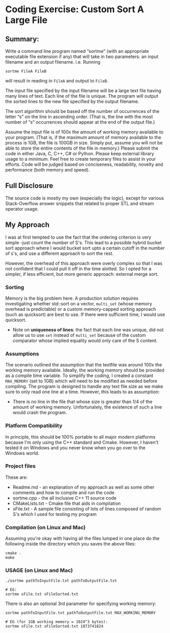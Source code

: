 # Coding Exercise: Custom Sort A Large File

## Summary:

Write a command line program named “sortme” (with an appropriate executable file extension if
any) that will take in two parameters: an input filename and an output filename.
i.e. Running 

```
sortme FileA FileB
```
 
will result in reading in `FileA` and output to `FileB`.

The input file specified by the input filename will be a large text file having many lines of
text. Each line of the file is unique. The program will output the sorted lines to the new file
specified by the output filename.

The sort algorithm should be based off the number of occurrences of the letter “s” on the line in
ascending order. (That is, the line with the most number of “s” occurrences should appear at the
end of the output file.)

Assume the input file is of 100x the amount of working memory available to your program.
(That is, if the maximum amount of memory available to the process is 1GB, the file is 100GB in
size. Simply put, assume you will not be able to store the entire contents of the file in memory.)
Please submit the code in either Java, C, C++, C# or Python. Please keep external library usage
to a minimum. Feel free to create temporary files to assist in your efforts.
Code will be judged based on conciseness, readability, novelty and performance (both memory
and speed).

## Full Disclosure
The source code is mostly my own (especially the logic), 
except for various Stack-Overflow answer
snippets that related to proper STL and stream operator usage.

## My Approach
I was at first tempted to use the fact that the ordering criterion is very
simple -just count the number of S's. This lead to a possible hybrid bucket
sort approach where I would bucket sort upto a certain cutoff in the number of s's,
and use a different approach to sort the rest.

However, the overhead of this approach were overly complex so that I was not
confident that I could pull it off in the time alotted. So I opted for a simpler,
if less efficient, but more generic approach: external merge sort.

### Sorting
Memory is the big problem here. A production solution requires investigating
whether std::sort on a vector, `multi_set` (whose memory overhead is predictable) or a 
custom memory-capped sorting approach (such as quicksort) are best to use.
If there were sufficient time, I would use quicksort.

* Note on **uniqueness of lines**: the fact that each line was unique,
did not allow us to use `set` instead of `multi_set` because
of the custom comparator whose implied equality would only care of the S content.

### Assumptions
The scenario outlined the assumption that the textfile was around 100x the
working memory available. Ideally, the working memory should be provided
as a compile time variable. To simplify the coding, I created a constant
`MAX_MEMORY` (set to 1GB) which will need to be modified as needed before
compiling. The program is designed to handle any text file size as we make 
sure to only read one line at a time. However, this leads to as assumption:

* There is no line in the file that whose size is greater than 1/4 of the 
amount of working memory. Unfortunately, the existence of such a line
would crash the program.

### Platform Compatibility
In principle, this should be 100% portable to all major modern platforms
because I'm only using the C++ standard and Cmake. However, I haven't
tested it on Windows and you never know when you go over to the Windows world.

### Project files
These are:
* Readme.md - an explanation of my approach as well as some other comments and how to compile and run the code
* sortme.cpp - the all inclusive C++ 11 source code
* CMakeLists.txt - Cmake file that aids in compilation
* sFile.txt - A sample file consisting of lots of lines composed of random S's which I used for testing my program

### Compilation (on Linux and Mac)
Assuming you're okay with having all the files lumped in one place
do the following inside the directory which you saves the above files:
```
cmake .
make
```

### USAGE (on Linux and Mac)
```
./sortme pathToInputFile.txt pathToOutputFile.txt

# EG:
sortme sFile.txt sFileSorted.txt
```
There is also an optional 3rd parameter for specifying working memory:
```
sortme pathToInputFile.txt pathToOutputFile.txt MAX_WORKING_MEMORY

# EG (for 1GB working memory = 1024^3 bytes):
sortme sFile.txt sFileSorted.txt 1073741824
```
